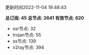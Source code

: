 更新时间2022-11-04 19:48:43

**总订阅: 45**
**总节点: 2641**
**有效节点: 620**
- ssr节点: 32
- trojan节点: 55
- ss节点: 139
- v2ray节点: 394
